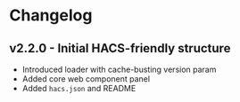 # Changelog

## v2.2.0 - Initial HACS-friendly structure
- Introduced loader with cache-busting version param
- Added core web component panel
- Added `hacs.json` and README
